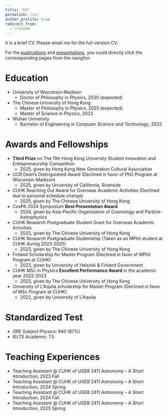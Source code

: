 ```yaml
---
title: "CV"
permalink: /cv/
author_profile: true
redirect_from:
  - /resume
---
```


It is a brief CV. Please email me for the full-version CV.

For the [publications](https://rushingfox.github.io/publications/) and [presentations](https://rushingfox.github.io/talks/), you could directly click the corressponding pages from the navigitor.

Education
======
* University of Wisconsin–Madison
  * Doctor of Philosophy in *Physics*, 2030 (expected)
* The Chinese University of Hong Kong
  * Master of Philosophy in *Physics*, 2025 (expected)
  * Master of Science in *Physics*, 2023
* Wuhan University
  * Bachelor of Engineering in *Computer Science and Technology*, 2022

Awards and Fellowships
======
* **Third Prize** on The 11th Hong Kong University Student Innovation and Entrepreneurship Competition
  * 2025, given by Hong Kong New Generation Cultural Association
* UCR Dean’s Distinguished Award (Declined in favor of PhD Program at Wisconsin-Madison)
  * 2025, given by University of California, Riverside
* CUHK Reaching Out Award for Overseas Academic Activities (Declined due to personal schedule change)
  * 2025, given by The Chinese University of Hong Kong
* CosPA 2024 Symposium **Best Presentation Award**
  * 2024, given by Asia-Pacific Organization of Cosmology and Particle-Astrophysics
* CUHK Research Postgraduate Student Grant for Overseas Academic Activities
  * 2023, given by The Chinese University of Hong Kong
* CUHK Research Postgraduate Studentship (Taken as an MPhil student at CUHK during 2023-2025)
  * 2023, given by The Chinese University of Hong Kong
* Finland Scholarship for Master Program (Declined in favor of MPhil Program at CUHK)
  * 2023, given by University of Helsinki & Finland Government
* CUHK MSc in Physics **Excellent Performance Award** in the academic year 2022-2023
  * 2023, given by The Chinese University of Hong Kong
* University of L'Aquila scholarship for Master Program (Declined in favor of MSc Program at CUHK)
  * 2022, given by University of L'Aquila

Standardized Test
======
* GRE Subject Physics: 940 (87%)
* IELTS Academic: 7.5

Teaching Experiences
======
* Teaching Assistant @ CUHK of UGEB 2411 Astronomy – A Short Introduction, 2023 Fall
* Teaching Assistant @ CUHK of UGEB 2411 Astronomy – A Short Introduction, 2024 Spring
* Teaching Assistant @ CUHK of UGEB 2411 Astronomy – A Short Introduction, 2024 Fall
* Teaching Assistant @ CUHK of UGEB 2411 Astronomy – A Short Introduction, 2025 Spring
